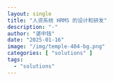 ```yaml
---
layout: single
title: "人资系统 HRMS 的设计和研发"
description: "-"
author: "谌中钱"
date: "2025-01-16"
image: "/img/temple-404-bg.png"
categories: [ "solutions" ]
tags:
  - "solutions"
---
```


<br />
<br />

<!-- @import "[TOC]" {cmd="toc" depthFrom=1 depthTo=6} -->